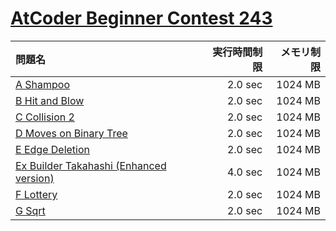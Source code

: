 # [AtCoder Beginner Contest 243](https://atcoder.jp/contests/abc243)

問題名 | 実行時間制限 | メモリ制限
:-- | --: | --:
[A Shampoo](https://atcoder.jp/contests/abc243/tasks/abc243_a) | 2.0 sec | 1024 MB
[B Hit and Blow](https://atcoder.jp/contests/abc243/tasks/abc243_b) | 2.0 sec | 1024 MB
[C Collision 2](https://atcoder.jp/contests/abc243/tasks/abc243_c) | 2.0 sec | 1024 MB
[D Moves on Binary Tree](https://atcoder.jp/contests/abc243/tasks/abc243_d) | 2.0 sec | 1024 MB
[E Edge Deletion](https://atcoder.jp/contests/abc243/tasks/abc243_e) | 2.0 sec | 1024 MB
[Ex Builder Takahashi (Enhanced version)](https://atcoder.jp/contests/abc243/tasks/abc243_h) | 4.0 sec | 1024 MB
[F Lottery](https://atcoder.jp/contests/abc243/tasks/abc243_f) | 2.0 sec | 1024 MB
[G Sqrt](https://atcoder.jp/contests/abc243/tasks/abc243_g) | 2.0 sec | 1024 MB
